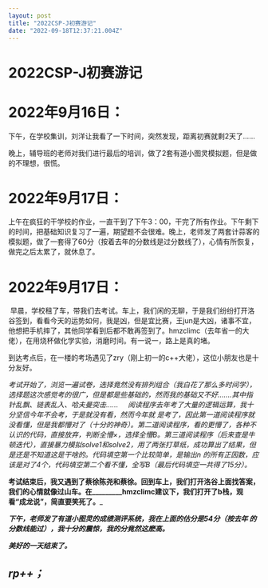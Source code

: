 ```yaml
---
layout: post
title: "2022CSP-J初赛游记"
date: "2022-09-18T12:37:21.004Z"
---
```

2022CSP-J初赛游记
=============

2022年9月16日：
===========

下午，在学校集训，刘洋让我看了一下时间，突然发现，距离初赛就剩2天了......

晚上，辅导班的老师对我们进行最后的培训，做了2套有道小图灵模拟题，但是做的不理想，很慌。

2022年9月17日：
===========

上午在疯狂的干学校的作业，一直干到了下午3：00，干完了所有作业。下午剩下的时间，把基础知识复习了一遍，期望题不会很难。晚上，老师发了两套计蒜客的模拟题，做了一套得了60分（按着去年的分数线是过分数线了），心情有所恢复，做完之后太累了，就休息了。

2022年9月17日：
===========

 早晨，学校租了车，带我们去考试。车上，我们闲的无聊，于是我们纷纷打开洛谷签到，看看今天的运势如何，我是凶，但是宜比赛，王jun是大凶，诸事不宜，他想把手机摔了，其他同学看到后都不敢再签到了。hmzclimc（去年省一的大佬），在用烧杯做化学实验，消磨时间。有一说一，路上是真的堵。

到达考点后，在一楼的考场遇见了zry（刚上初一的c++大佬），这位小朋友也是十分友好。

_考试开始了，浏览一遍试卷，选择竟然没有排列组合（我白花了那么多时间学），选择题这次感觉考的很广，但是都是些基础的，然而我的基础又不好.......其中指针乱飘、链表乱入、哈夫曼突击......_     _阅读程序去年考了大量的逻辑运算，我十分坚信今年不会考，于是就没有看，然而今年就 是考了，因此第一道阅读程序就没看懂，但是我都懵对了（十分的神奇）。第二道阅读程序，看的更懵了，各种不认识的代码，直接放弃，判断全懵×，选择全懵B。第三道阅读程序（后来查是牛顿迭代），直接暴力模拟solve1和solve2，用了两张打草纸，成功算出了结果，但是还是不知道这是干啥的。代码填空第一个比较简单，是输出n 的所有正因数，应该是对了4个，代码填空第二个看不懂，全写B（最后代码填空一共得了15分）。_

____考试结束后，我又遇到了蔡徐陈尧和蔡徐。回到车上，我们打开洛谷上面找答案，我们的心情就像过山车。在_________hmzclimc建议下，我们打开了b栈，观看“成龙说”，简直要笑死了。_____

_____下午，老师发了有道小图灵的成绩测评系统，我在上面的估分是54分（按去年 的分数线能过），我十分的震惊，我的分竟然这麽高。_____

_____美好的一天结束了。_____

_____rp++；_____
---------------